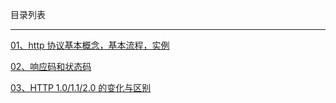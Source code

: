 目录列表

----


[01、http 协议基本概念，基本流程，实例](https://github.com/hanekaoru/WebLearningNotes/tree/master/http/note/01.md)

[02、响应码和状态码](https://github.com/hanekaoru/WebLearningNotes/tree/master/http/note/02.md)

[03、HTTP 1.0/1.1/2.0 的变化与区别](https://github.com/hanekaoru/WebLearningNotes/tree/master/http/note/03.md)































